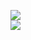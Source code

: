 [![](https://img.shields.io/badge/Made%20With-Github%20Spray-lightgrey.svg?style=for-the-badge&logo=github)](https://github.com/Annihil/github-spray#2966)  
[![](https://i.imgur.com/2DrTn0Z.gif)](https://github.com/Annihil/github-spray)